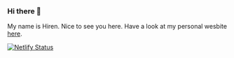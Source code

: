 ### Hi there 👋

My name is Hiren. Nice to see you here. 
Have a look at my personal wesbite [here](https://hiren.netlify.app).




[![Netlify Status](https://api.netlify.com/api/v1/badges/f9acc461-9669-44a1-9d49-9d8a3a793182/deploy-status)](https://app.netlify.com/sites/hiren/deploys)
